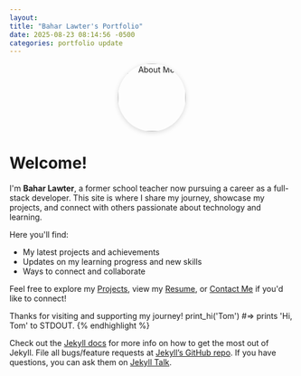 ```yaml
---
layout:
title: "Bahar Lawter's Portfolio"
date: 2025-08-23 08:14:56 -0500
categories: portfolio update
---
```


<div style="text-align:center; margin-bottom:20px;">
  <img src="/assets/Bahar.svg" alt="About Me" width="120" style="border-radius:50%; box-shadow:0 2px 8px rgba(0,0,0,0.15);"/>
</div>

# Welcome!

I'm **Bahar Lawter**, a former school teacher now pursuing a career as a full-stack developer. This site is where I share my journey, showcase my projects, and connect with others passionate about technology and learning.

Here you'll find:

- My latest projects and achievements
- Updates on my learning progress and new skills
- Ways to connect and collaborate

Feel free to explore my [Projects](/project-work/), view my [Resume](/resume/), or [Contact Me](/contact/) if you'd like to connect!

Thanks for visiting and supporting my journey!
print_hi('Tom')
#=> prints 'Hi, Tom' to STDOUT.
{% endhighlight %}

Check out the [Jekyll docs][jekyll-docs] for more info on how to get the most out of Jekyll. File all bugs/feature requests at [Jekyll’s GitHub repo][jekyll-gh]. If you have questions, you can ask them on [Jekyll Talk][jekyll-talk].

[jekyll-docs]: https://jekyllrb.com/docs/home
[jekyll-gh]: https://github.com/jekyll/jekyll
[jekyll-talk]: https://talk.jekyllrb.com/
